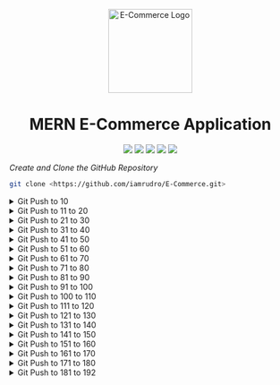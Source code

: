 <p align="center">
  <img src="https://your-image-url.com/logo.png" width="150" alt="E-Commerce Logo">
</p>

<h1 align="center">MERN E-Commerce Application</h1>

<p align="center">
  <img src="https://img.shields.io/badge/Current%20Version-1.0.0-brightgreen">
  <img src="https://img.shields.io/badge/Made%20in-Python3-blue">
  <img src="https://img.shields.io/badge/License-GPL%20v3-yellow">
  <img src="https://img.shields.io/badge/Run%20Tests-passing-brightgreen">
  <img src="https://img.shields.io/badge/lines%20of%20code-1.5K-pink">
</p>


*Create and Clone the GitHub Repository*

```bash
git clone <https://github.com/iamrudro/E-Commerce.git>
```
<details>
<summary>Git Push to 10</summary>

### **Git Push #4 | Installation of Node.js, MongoDB, Postman**

1. Download Node.js
2. Download MongoDB Compass 
```browser
https://www.mongodb.com/try/download/community
```
3. Mongo Shell
```
https://www.mongodb.com/try/download/shell
```
- Extraction Path for MongoSh - C:\Program Files\MongoDB
- Add path to environment variable
- To check -> 
```cmd
mongosh
```
- To check existing Database Details -> ```$ show dbs```
4. PostMan
```browser
https://www.postman.com/downloads/
```
### **Git Push #5 | Project Folders Setup & Server Creation**
- We will at first work on the *backend* then procced to *frontend*
- In Terminal Run ```npm init -y``` , it will create the `package.json` file.
- Next Install express and dotenv ```npm i express dotenv```
- Refer ```Notes.txt``` for thoery
- Inside ```Backend``` Folder
    1. Create ***```app.js```***
    2. Create ***```server.js```***
- Installing nodemon ```npm i nodemon```
  * The use of nodemon is that , whenever we change something automatically the application will restart.
- Inside ```package.json``` , edit the 'scripts' tag with -> ***` "start": "nodemon backend/server.js" `***
-  Now in terminal ***``` npm run start ```***
-  Again inside backend folder - create a folder named ***` config `*** and create a file within name ***` config.env `***

### **Git Push #6 | Routes, Controllers, API & Professional Folder Structure**
- Working and testing on routes in Postman
- For handling various requests(GET,POST,DELETE etc) a better folder structure is need to be created rather than writing them in server.js
    * Create folders inside backend folder named ***```controller```*** and ***```routes```***
    * And then inside ***```routes```*** folder create ***```productRoutes.js```***
    * And also inside ***```controller```*** folder create ***```productController.js```***


### **Git Push #7 | Connecting Website to MongoDB for Seamless Data Management**
- Create a file named ***```db.js```*** inside ***```\backend\config```***
- Install ```npm i mongoose```

### **Git Push #8 | Building a Product Schema in MongoDB with Mongoose**
- Inside *backend* folder create a folder named *models*
- Then inside *models* folders create ***```productModel.js```***

### **Git Push #9 | Creating Products API and Testing with Postman**

### **Git Push #10 | Fetching All Products from MongoDB**

</details>

<details>
<summary>Git Push to 11 to 20</summary>

### **Git Push #11 | Updating Existing Product in MongoDB and Testing with Postman**

### **Git Push #12 | Deleting Existing Product from MongoDB and Testing with Postman**

### **Git Push #13 | Fetching Single Product from MongoDB and Refactoring Code**

### **Git Push #14 | Backend Error Handling**
- Inside *backend* folder create a folder named *utils*
- Then inside *utils* folder create a file named ***```handleError.js```***
- Again inside *backend* folder create a folder named *middleware*
- Then inside *middleware* folder create a file named ***```error.js```***

### **Git Push #15 | Backend-Handling Validation Errors**
- Inside *middleware* folder create a file named ***```handleAsyncError.js```***

### **Git Push #16 | Handle Promise Rejection Errors**

### **Git Push #17 | Handle Backend Uncaught Exception Errors**

### **Git Push #18 | Handle MongoDB Errors**

### **Git Push #19 | Search Functionality**
- Inside *utils* folder create a file named ***```apiFunctionality.js```***
- This file is created if we want to do searching or filtering or if we want to apply pagination.

### **Git Push #20 | Category Filter Functionality**

</details>

<details>
<summary>Git Push to 21 to 30</summary>

### **Git Push #21 | Pagination Functionality - Part 1**

### **Git Push #22 | Pagination Functionality - Part 2**

### **Git Push #23 | Working on User Authentication - Creating User Schema**
- Inside *models* folders create ***```userModel.js```***
- Install ```npm i validator```

### **Git Push #24 | Register User Functionality**
- Inside ***```controller```*** folder create ***```userController.js```***
- Inside ***```routes```*** folder create ***```userRoutes.js```***

### **Git Push #25 | Password Hashing using Bcryptjs**
- Install ```npm i bcryptjs```

### **Git Push #26 | JSON Web Token (JWT)**
- Install ```npm i jsonwebtoken```

### **Git Push #27 | MongoDB Duplicate Key Error**

### **Git Push #28 | Login User Functionality**

### **Git Push #29 | Verify Password using bcryptjs**

### **Git Push #30 | Setting Cookie and Refactoring Code**
- Inside *utils* folders create ***```jwtToken.js```***

</details>

<details>
<summary>Git Push to 31 to 40</summary>

### **Git Push #31 | Verifying User Authentication**
- Install ```npm i cookie-parser```
- Inside *middleware* folder create a file named ***```userAuth.js```***

### **Git Push #32 | Logout User Functionality**

### **Git Push #33 | User Authorization - Role Based Access**

### **Git Push #34 | Refer User Model ID in Product Model**

### **Git Push #35 | Generating Reset Token using crypto package**
- Install ```npm i crypto```
- Inside *backend* folders create a temporary file(for testing crypto) as ***```index.js```***

### **Git Push #36 | Password Request Reset Function**

### **Git Push #37 | Generate Reset URL for Password Reset**

### **Git Push #38 | Working on Nodemailer**
- Inside *utils* folder create a file named ***```sendEmail.js```***
- Install ```npm i nodemailer```

### **Git Push #39 | Generate App Password for Sending Emails**

### **Git Push #40 | Sending Reset Password Email**

</details>

<details>
<summary>Git Push to 41 to 50</summary>

### **Git Push #41 | Reset Password using token** 

### **Git Push #42 | Get User Profile Details API**

### **Git Push #43 | Update User's Existing Password**

### **Git Push #44 | Update User's Profile**

### **Git Push #45 | Working on Admin Routes**

### **Git Push #46 | Admin Routes - Get All Products**

### **Git Push #47 | Admin Routes - Access All Users**

### **Git Push #48 | Admin Routes - Access Single User Information**

### **Git Push #49 | Admin Routes - Update User Role**

### **Git Push #50 | Admin Routes - Delete User Profile**

</details>

<details>
<summary>Git Push to 51 to 60</summary>

### **Git Push #51 | Create and Update Product Review** 

### **Git Push #52 | Get all product reviews**

### **Git Push #53 | Delete Product Reviews**

### **Git Push #54 | Create Order Schema**
- Inside *models* folder create a file named ***```orderModel.js```***

### **Git Push #55 | Create New Order**
- Inside *controller* folder create a file named ***```orderController.js```***
- Inside *routes* folder create a file named ***```orderRoutes.js```***

### **Git Push #56 | Admin Route - Get Single Order**

### **Git Push #57 | Get Logged-In User Orders**

### **Git Push #58 | Admin Route - Get All Orders**

### **Git Push #59 | Admin Route - Update Order Status**

### **Git Push #60 | Admin Route - Update Product Stock**

</details>

<details>
<summary>Git Push to 61 to 70</summary>

### **Git Push #61 | Admin Route - Delete Delivered Order** 
- Backend completed

### **Git Push #62 | Frontend and React Router Setup**
- Inside frontend folder , install React ```npm create vite@latest```
- Install ```npm i react-router-dom```
- Inside ```src``` folder create a folder named ```pages```
- Then inside ```pages``` folder create the file ```Home.jsx```

### **Git Push #63 | Working on Footer**
- Inside ```src``` folder create ```components``` folder
- Then inside ```components``` folder create ```Footer.jsx```
- Install ```npm i @mui/icons-material@mui/material @emotion/react @emotion/styled @mui/styled-engine```

### **Git Push #64 | Working on Navbar - Responsove Design**
- Then inside ```components``` folder create ```Navbar.jsx```

### **Git Push #65 | Image Slider**
- Then inside ```components``` folder create ```ImageSlider.jsx```

### **Git Push #66 | Diplay Products**
- Then inside ```components``` folder create ```Product.jsx```

### **Git Push #67 | Resuable Rating Component**
- Then inside ```components``` folder create ```Rating.jsx```

### **Git Push #68 | Create Dynamic Page Title**
- Then inside ```components``` folder create ```PageTitle.jsx```

### **Git Push #69 | State Management setup using Redux Toolkit**
- Install ```npm i @reduxjs/toolkit```
- Then inside ```src``` folder create a folder named ```app```
- Then inside ```src``` folder create a folder named ```features```
- in this project we have four features -> Product , User , Cart , Order .
- inside ```features``` folder create another folder named ```products```
- inside ```features/products``` folder create ```productSlice.js```
- inside ```app``` folder create ```store.js```
- Install ```npm i react-redux```

### **Git Push #70 | Fetch Product Data using API - createAsyncThunk**
- Install ```npm i axios```

</details>

<details>
<summary>Git Push to 71 to 80</summary>

### **Git Push #71 | Display API data in components - useSelector & useDispatch** 

### **Git Push #72 | Connect Frontend & Backend⭐**
- creating proxy port in ```vite.config.js``` for using the project in same server

### **Git Push #73 | Loader and Toastify - Error Handling Popup**
- inside ```components``` folder create ```Loader.jsx```
- Install ```npm i react-toastify```

### **Git Push #74 | Working on Product Details - Static Structure**
- inside ```pages``` folder create ```ProductDetails.jsx```

### **Git Push #75 | Fetch Single Product Details**

### **Git Push #76 | Render Product Details in UI**

### **Git Push #77 | Conditionally Render Stocks and Reviews**

### **Git Push #78 | Working on All Products - Static Structure**
- inside ```pages``` folder create ```Products.jsx```

### **Git Push #79 | 🔍Search Functionality - Access State**

### **Git Push #80 | 🔍Search Functionality - Access Keyword**

</details>

<details>
<summary>Git Push to 81 to 90</summary>

### **Git Push #81 | 🔍Search Functionality - Search API** 

### **Git Push #82 | ⚠️No Product Found Resuable Component**
- inside ```components``` folder create ```NoProduct.jsx```

### **Git Push #83 | Pagination API**

### **Git Push #84 | Reusable Pagination Component and Buttons**
- inside ```components``` folder create ```Pagination.jsx```

### **Git Push #85 | Pagination - Handle Page Change**

### **Git Push #86 | Working on Categories Filter**

### **Git Push #87 | Authentication - Registration Form**
- inside ```src``` folder create another folder named ```User```
- inside ```User``` folder create ```Register.jsx```

### **Git Push #88 | Registration Form - onChange Event Handler**

### **Git Push #89 | Registering User - onSubmit Event Handler**

### **Git Push #90 | Fetch Register API**
- in this project we have four features -> Product , User , Cart , Order .
- inside ```features``` folder create another folder ```user```
- inside ```features/user``` folder create ```userSlice.js```

</details>

<details>
<summary>Git Push to 91 to 100</summary>

### **Git Push #91 | Dispatch Register Action** 

### **Git Push #92 | Authentication - Login User Form**
- inside ```User``` folder create ```Login.jsx```

### **Git Push #93 | Fetch Login API**

### **Git Push #94 | Dispatch Login Action**

### **Git Push #95 | Complete Cloudinary Sign-Up Process**
- Cloudinary will provide cloud media management services for our website.
- Every images that will be uploaded in the project will be setup using Cloudinary.
- ```https://console.cloudinary.com/app/c-6278c7507afa89abc7806402422f0b/assets/media_library/folders/cb7bd03375092ddf43daa45f46307b382e?view_mode=list```
- Inside Root folder , the following packages will be installed
- ```npm i express-fileupload cloudinary```
- Express-fileupload is a middleware which will handle file uploads in our express application. 
- cloudinary is the official cloudinary SDK for managing and uploading media.
- At the end import cloudinary in the ```server.js```

### **Git Push #96 | Upload User Profile in Cloudinary**

### **Git Push #97 | Fetch Load User API**

### **Git Push #98 | Dispatch Load User Action**
- inside ```User``` folder create ```UserDashboard.jsx```

### **Git Push #99 | Create User Dashboard**

### **Git Push #100 | Fetch Logout API**

</details>

<details>
<summary>Git Push to 100 to 110</summary>

### **Git Push #101 | Dispatch Logout Action**

### **Git Push #102 | Static Structure of Profile Page**
- inside ```User``` folder create ```Profile.jsx```

### **Git Push #103 | Render Logged in User Information**

### **Git Push #104 | Protecting Routes**
- inside ```components``` folder create ```ProtectedRoute.jsx```

### **Git Push #105 | Editing/Updating Profile Form - Static Structure**
- inside ```User``` folder create ```UpdateProfile.jsx```

### **Git Push #106 | Working on Profile Image Update**

### **Git Push #107 | Fetch Update Profile API**

### **Git Push #108 | Dispatch Update Profile Action**

### **Git Push #109 | Display Data in Form**

### **Git Push #110 | Backend - Working on Updating Avatar**

</details>

<details>
<summary>Git Push to 111 to 120</summary>

### **Git Push #111 | Update/Change Password Form - Static Structure**
- inside ```User``` folder create ```UpdatePassword.jsx```

### **Git Push #112 | Fetch API for Update Password**

### **Git Push #113 | Dispatch Update Password Action**

### **Git Push #114 | Forgot Password Form**
- inside ```User``` folder create ```ForgotPassword.jsx```

### **Git Push #115 | Fetch Forgot Password API**

### **Git Push #116 | Dispatch Forgot Password Action**

### **Git Push #117 | Reset Password Form - Static Structure**
- inside ```User``` folder create ```ResetPassword.jsx```

### **Git Push #118 | Fetch API for Reset Password**

### **Git Push #119 | Dispatch Reset Password Action**

### **Git Push #120 | Increase and Decrease Cart Item Quantity**

</details>

<details>
<summary>Git Push to 121 to 130</summary>

### **Git Push #121 | Fetch Add Items to Cart API**
- in this project we have four features -> Product , User , Cart , Order .
- inside ```features``` folder create another folder named ```cart```
- inside ```features/cart``` folder create ```cartSlice.js```

### **Git Push #122 | Dispatch Add to cart Action**

### **Git Push #123 | Check for Existing Items in Cart Before Adding**

### **Git Push #124 | Designing the Cart Layout – Static Cart Component Setup**
- inside ```src``` folder create another folder named ```Cart```
- inside ```src/Cart``` folder create ```Cart.jsx```
- inside ```src/Cart``` folder create ```CartItem.jsx```

### **Git Push #125 | Render Cart Items & Update Quantity**

### **Git Push #126 | Remove Items from Cart**

### **Git Push #127 | Calculate Subtotal, Tax, Shipping & Total in Cart**

### **Git Push #128 | Checkout Handler Logic & Redirect Setup**

### **Git Push #129 | Shipping Info Component – Static Structure Setup**
- inside ```src/Cart``` folder create ```Shipping.jsx```

### **Git Push #130 | Setting Up the Checkout Path**
- inside ```src/Cart``` folder create ```CheckoutPath.jsx```

</details>

<details>
<summary>Git Push to 131 to 140</summary>

### **Git Push #131 | Accessing State & Controlled Elements in React Forms** 

### **Git Push #132 | Country, State & City Dropdowns using npm Package**
- Install ```npm i country-state-city```

### **Git Push #133 | Dispatching Shipping Action to Redux Store**

### **Git Push #134 | Building the Order Confirmation Page**
- inside ```src/Cart``` folder create ```OrderConfirm.jsx```

### **Git Push #135 | Implementing Proceed to Payment Button**
- inside ```src/Cart``` folder create ```Payment.jsx```

### **Git Push #136 | Manage User State on Page Refresh | Persist User State**

### **Git Push #137 | Razorpay Signup Process & Enable Test Mode**

### **Git Push #138 | Create Razorpay Instance for Payment Integration**
- ```https://razorpay.com/docs/payments/server-integration/nodejs/```
- Inside Root install ```npm i razorpay```

### **Git Push #139 | Working on Process Payment Controller-Razorpay Backend Logic**
- inside ***```controller```*** folder create ***```paymentController.js```***
- inside ***```routes```*** folder create ***```paymentRoutes.js```***

### **Git Push #140 | Send Razorpay API Key to Frontend-Secure Controller Setup**

</details>

<details>
<summary>Git Push to 141 to 150</summary>

### **Git Push #141 | Working on Completing Payment**
-Add the script tag of Razarpay in ```index.html``` in this step  

### **Git Push #142 | Verify Payment with Razorpay**

### **Git Push #143 | Handler Function to Redirect on Successful Payment**

### **Git Push #144 | Designing the Payment Success Page**
- inside ```src/Cart``` folder create ```PaymentSuccess.jsx```

### **Git Push #145 | Creating a New Order with Fetch API & createAsyncThunk**
- in this project we have four features -> Product , User , Cart , Order .
- inside ```features``` folder create another folder named ```order```
- inside ```features/cart``` folder create ```orderSlice.js```

### **Git Push #146 | Creating and Storing Order**

### **Git Push #147 | Clear Cart & Handle Order Success**

### **Git Push #148 | Get All User Orders with Fetch API**

### **Git Push #149 | **

### **Git Push #150 | **

</details>

<details>
<summary>Git Push to 151 to 160</summary>

### **Git Push #151 | ** 

### **Git Push #152 | **

### **Git Push #153 | **

### **Git Push #154 | **

### **Git Push #155 | **

### **Git Push #156 | **

### **Git Push #157 | **

### **Git Push #158 | **

### **Git Push #159 | **

### **Git Push #160 | **

</details>


<details>
<summary>Git Push to 161 to 170</summary>

### **Git Push #161 | ** 

### **Git Push #162 | **

### **Git Push #163 | **

### **Git Push #164 | **

### **Git Push #165 | **

### **Git Push #166 | **

### **Git Push #167 | **

### **Git Push #168 | **

### **Git Push #169 | **

### **Git Push #170 | **

</details>

<details>
<summary>Git Push to 171 to 180</summary>

### **Git Push #171 | ** 

### **Git Push #172 | **

### **Git Push #173 | **

### **Git Push #174 | **

### **Git Push #175 | **

### **Git Push #176 | **

### **Git Push #177 | **

### **Git Push #178 | **

### **Git Push #179 | **

### **Git Push #180 | **

</details>

<details>
<summary>Git Push to 181 to 192</summary>

### **Git Push #181 | ** 

### **Git Push #182 | **

### **Git Push #183 | **

### **Git Push #184 | **

### **Git Push #185 | **

### **Git Push #186 | **

### **Git Push #187 | **

### **Git Push #188 | **

### **Git Push #189 | **

### **Git Push #190 | **

### **Git Push #191 | **

### **Git Push #192 | **

</details>